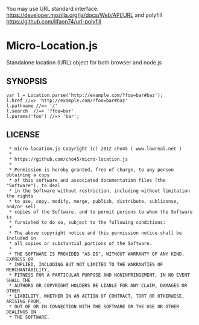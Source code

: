 You may use URL standard interface: https://developer.mozilla.org/ja/docs/Web/API/URL and polyfill https://github.com/lifaon74/url-polyfill 


Micro-Location.js
=================

Standalone location (URL) object for both browser and node.js


SYNOPSIS
--------

	var l = Location.parse('http://example.com/?foo=bar#baz');
	l.href //=> 'http://example.com/?foo=bar#baz'
	l.pathname //=> '/'
	l.search  //=> '?foo=bar'
	l.params('foo') //=> 'bar';


LICENSE
-------

	 * micro-location.js Copyright (c) 2012 cho45 ( www.lowreal.net )
	 *
	 * https://github.com/cho45/micro-location.js
	 *
	 * Permission is hereby granted, free of charge, to any person obtaining a copy
	 * of this software and associated documentation files (the "Software"), to deal
	 * in the Software without restriction, including without limitation the rights
	 * to use, copy, modify, merge, publish, distribute, sublicense, and/or sell
	 * copies of the Software, and to permit persons to whom the Software is
	 * furnished to do so, subject to the following conditions:
	 *
	 * The above copyright notice and this permission notice shall be included in
	 * all copies or substantial portions of the Software.
	 *
	 * THE SOFTWARE IS PROVIDED "AS IS", WITHOUT WARRANTY OF ANY KIND, EXPRESS OR
	 * IMPLIED, INCLUDING BUT NOT LIMITED TO THE WARRANTIES OF MERCHANTABILITY,
	 * FITNESS FOR A PARTICULAR PURPOSE AND NONINFRINGEMENT. IN NO EVENT SHALL THE
	 * AUTHORS OR COPYRIGHT HOLDERS BE LIABLE FOR ANY CLAIM, DAMAGES OR OTHER
	 * LIABILITY, WHETHER IN AN ACTION OF CONTRACT, TORT OR OTHERWISE, ARISING FROM,
	 * OUT OF OR IN CONNECTION WITH THE SOFTWARE OR THE USE OR OTHER DEALINGS IN
	 * THE SOFTWARE.


